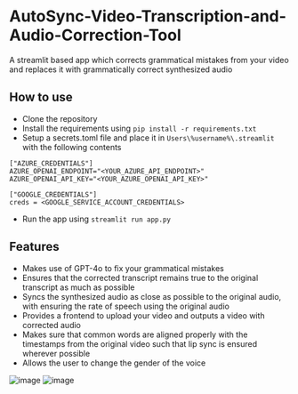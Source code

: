 # AutoSync-Video-Transcription-and-Audio-Correction-Tool
A streamlit based app which corrects grammatical mistakes from your video and replaces it with grammatically correct synthesized audio

## How to use
- Clone the repository
- Install the requirements using `pip install -r requirements.txt`
- Setup a secrets.toml file and place it in `Users\%username%\.streamlit` with the following contents
```
["AZURE_CREDENTIALS"]
AZURE_OPENAI_ENDPOINT="<YOUR_AZURE_API_ENDPOINT>"
AZURE_OPENAI_API_KEY="<YOUR_AZURE_OPENAI_API_KEY>"

["GOOGLE_CREDENTIALS"]
creds = <GOOGLE_SERVICE_ACCOUNT_CREDENTIALS>
```
- Run the app using `streamlit run app.py`

## Features
- Makes use of GPT-4o to fix your grammatical mistakes
- Ensures that the corrected transcript remains true to the original transcript as much as possible
- Syncs the synthesized audio as close as possible to the original audio, with ensuring the rate of speech using the original audio
- Provides a frontend to upload your video and outputs a video with corrected audio
- Makes sure that common words are aligned properly with the timestamps from the original video such that lip sync is ensured wherever possible
- Allows the user to change the gender of the voice

![image](https://github.com/user-attachments/assets/61debd13-8922-4422-a5ac-c41295b46d8e)
![image](https://github.com/user-attachments/assets/d4109f4e-f90f-442b-9bca-a9994ad7d3a6)
